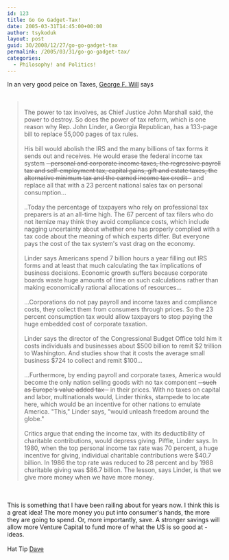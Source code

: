 ```yaml
---
id: 123
title: Go Go Gadget-Tax!
date: 2005-03-31T14:45:00+00:00
author: tsykoduk
layout: post
guid: 30/2008/12/27/go-go-gadget-tax
permalink: /2005/03/31/go-go-gadget-tax/
categories:
  - Philosophy! and Politics!
---
```

<p>In an very good peice on Taxes, <a href="http://www.pittsburghlive.com/x/tribune-review/opinion/columnists/will/s_318862.html">George F. Will</a> says<br /><br /><blockquote><br />The power to tax involves, as Chief Justice John Marshall said, the power to destroy. So does the power of tax reform, which is one reason why Rep. John Linder, a Georgia Republican, has a 133-page bill to replace 55,000 pages of tax rules.<br /><br />His bill would abolish the <span class="caps">IRS</span> and the many billions of tax forms it sends out and receives. He would erase the federal income tax system <del>- personal and corporate income taxes, the regressive payroll tax and self-employment tax, capital gains, gift and estate taxes, the alternative minimum tax and the earned income tax credit -</del> and replace all that with a 23 percent national sales tax on personal consumption...<br /><br />..Today the percentage of taxpayers who rely on professional tax preparers is at an all-time high. The 67 percent of tax filers who do not itemize may think they avoid compliance costs, which include nagging uncertainty about whether one has properly complied with a tax code about the meaning of which experts differ. But everyone pays the cost of the tax system's vast drag on the economy.<br /><br />Linder says Americans spend 7 billion hours a year filling out <span class="caps">IRS</span> forms and at least that much calculating the tax implications of business decisions. Economic growth suffers because corporate boards waste huge amounts of time on such calculations rather than making economically rational allocations of resources...<br /><br />...Corporations do not pay payroll and income taxes and compliance costs, they collect them from consumers through prices. So the 23 percent consumption tax would allow taxpayers to stop paying the huge embedded cost of corporate taxation.<br /><br />Linder says the director of the Congressional Budget Office told him it costs individuals and businesses about $500 billion to remit $2 trillion to Washington. And studies show that it costs the average small business $724 to collect and remit $100...<br /><br />...Furthermore, by ending payroll and corporate taxes, America would become the only nation selling goods with no tax component <del>- such as Europe's value added tax -</del> in their prices. With no taxes on capital and labor, multinationals would, Linder thinks, stampede to locate here, which would be an incentive for other nations to emulate America. "This," Linder says, "would unleash freedom around the globe."<br /><br />Critics argue that ending the income tax, with its deductibility of charitable contributions, would depress giving. Piffle, Linder says. In 1980, when the top personal income tax rate was 70 percent, a huge incentive for giving, individual charitable contributions were $40.7 billion. In 1986 the top rate was reduced to 28 percent and by 1988 charitable giving was $86.7 billion. The lesson, says Linder, is that we give more money when we have more money. </blockquote><br /><br />This is something that I have been railing about for years now. I think this is a great idea! The more money you put into consumer's hands, the more they are going to spend. Or, more importantly, save. A stronger savings will allow more Venture Capital to fund more of what the US is so good at - ideas. <br /><br />Hat Tip <a href=davejustus.blogspot.com>Dave</a></p>